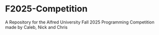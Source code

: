 # F2025-Competition
A Repository for the Alfred University Fall 2025 Programming Competition made by Caleb, Nick and Chris
